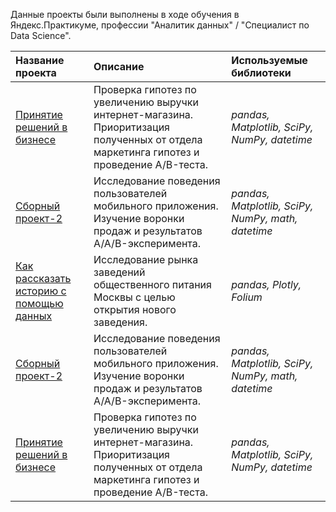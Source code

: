 Данные проекты были выполнены в ходе обучения в Яндекс.Практикуме, профессии "Аналитик данных" / "Специалист по Data Science".

| Название проекта | Описание | Используемые библиотеки | 
| :---------------------- | :---------------------- | :---------------------- |
| [Принятие решений в бизнесе](sprint_12) | Проверка гипотез по увеличению выручки интернет-магазина. Приоритизация полученных от отдела маркетинга гипотез и проведение A/B-теста. | *pandas, Matplotlib, SciPy, NumPy, datetime* |
| [Сборный проект-2](sprint_13) | Исследование поведения пользователей мобильного приложения. Изучение воронки продаж и результатов A/A/B-эксперимента. | *pandas, Matplotlib, SciPy, NumPy, math, datetime* |
| [Как рассказать историю с помощью данных](sprint_14) | Исследование рынка заведений общественного питания Москвы с целью открытия нового заведения. | *pandas, Plotly, Folium* |
| [Сборный проект-2](sprint_13) | Исследование поведения пользователей мобильного приложения. Изучение воронки продаж и результатов A/A/B-эксперимента. | *pandas, Matplotlib, SciPy, NumPy, math, datetime* |
| [Принятие решений в бизнесе](sprint_12) | Проверка гипотез по увеличению выручки интернет-магазина. Приоритизация полученных от отдела маркетинга гипотез и проведение A/B-теста. | *pandas, Matplotlib, SciPy, NumPy, datetime* |
